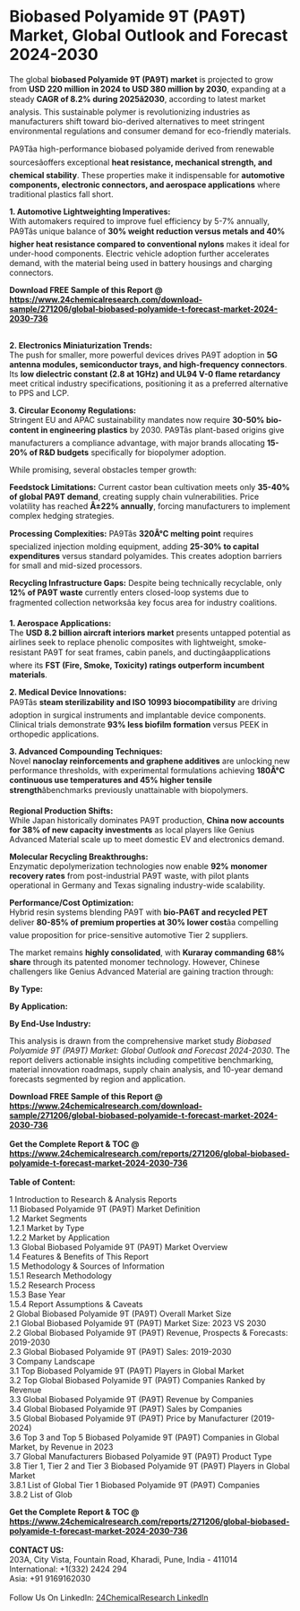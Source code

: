 <h1>Biobased Polyamide 9T (PA9T) Market, Global Outlook and Forecast 2024-2030</h1><p>The global <strong>biobased Polyamide 9T (PA9T) market</strong> is projected to grow from <strong>USD 220 million in 2024 to USD 380 million by 2030</strong>, expanding at a steady <strong>CAGR of 8.2% during 2025â2030</strong>, according to latest market analysis. This sustainable polymer is revolutionizing industries as manufacturers shift toward bio-derived alternatives to meet stringent environmental regulations and consumer demand for eco-friendly materials.</p><p>PA9Tâa high-performance biobased polyamide derived from renewable sourcesâoffers exceptional <strong>heat resistance, mechanical strength, and chemical stability</strong>. These properties make it indispensable for <strong>automotive components, electronic connectors, and aerospace applications</strong> where traditional plastics fall short.</p><p><strong>1. Automotive Lightweighting Imperatives:</strong><br>
With automakers required to improve fuel efficiency by 5-7% annually, PA9Tâs unique balance of <strong>30% weight reduction versus metals and 40% higher heat resistance compared to conventional nylons</strong> makes it ideal for under-hood components. Electric vehicle adoption further accelerates demand, with the material being used in battery housings and charging connectors.</p><div><b>Download FREE Sample of this Report @ 
            <a href="https://www.24chemicalresearch.com/download-sample/271206/global-biobased-polyamide-t-forecast-market-2024-2030-736">
            https://www.24chemicalresearch.com/download-sample/271206/global-biobased-polyamide-t-forecast-market-2024-2030-736</a></b></div><br><p><strong>2. Electronics Miniaturization Trends:</strong><br>
The push for smaller, more powerful devices drives PA9T adoption in <strong>5G antenna modules, semiconductor trays, and high-frequency connectors</strong>. Its <strong>low dielectric constant (2.8 at 1GHz) and UL94 V-0 flame retardancy</strong> meet critical industry specifications, positioning it as a preferred alternative to PPS and LCP.</p><p><strong>3. Circular Economy Regulations:</strong><br>
Stringent EU and APAC sustainability mandates now require <strong>30-50% bio-content in engineering plastics</strong> by 2030. PA9Tâs plant-based origins give manufacturers a compliance advantage, with major brands allocating <strong>15-20% of R&amp;D budgets</strong> specifically for biopolymer adoption.</p><p>While promising, several obstacles temper growth:</p><p><strong>Feedstock Limitations:</strong> Current castor bean cultivation meets only <strong>35-40% of global PA9T demand</strong>, creating supply chain vulnerabilities. Price volatility has reached <strong>Â±22% annually</strong>, forcing manufacturers to implement complex hedging strategies.</p><p><strong>Processing Complexities:</strong> PA9Tâs <strong>320Â°C melting point</strong> requires specialized injection molding equipment, adding <strong>25-30% to capital expenditures</strong> versus standard polyamides. This creates adoption barriers for small and mid-sized processors.</p><p><strong>Recycling Infrastructure Gaps:</strong> Despite being technically recyclable, only <strong>12% of PA9T waste</strong> currently enters closed-loop systems due to fragmented collection networksâa key focus area for industry coalitions.</p><p><strong>1. Aerospace Applications:</strong><br>
The <strong>USD 8.2 billion aircraft interiors market</strong> presents untapped potential as airlines seek to replace phenolic composites with lightweight, smoke-resistant PA9T for seat frames, cabin panels, and ductingâapplications where its <strong>FST (Fire, Smoke, Toxicity) ratings outperform incumbent materials</strong>.</p><p><strong>2. Medical Device Innovations:</strong><br>
PA9Tâs <strong>steam sterilizability and ISO 10993 biocompatibility</strong> are driving adoption in surgical instruments and implantable device components. Clinical trials demonstrate <strong>93% less biofilm formation</strong> versus PEEK in orthopedic applications.</p><p><strong>3. Advanced Compounding Techniques:</strong><br>
Novel <strong>nanoclay reinforcements and graphene additives</strong> are unlocking new performance thresholds, with experimental formulations achieving <strong>180Â°C continuous use temperatures and 45% higher tensile strength</strong>âbenchmarks previously unattainable with biopolymers.</p><p><strong>Regional Production Shifts:</strong><br>
    While Japan historically dominates PA9T production, <strong>China now accounts for 38% of new capacity investments</strong> as local players like Genius Advanced Material scale up to meet domestic EV and electronics demand.</p><p><strong>Molecular Recycling Breakthroughs:</strong><br>
    Enzymatic depolymerization technologies now enable <strong>92% monomer recovery rates</strong> from post-industrial PA9T waste, with pilot plants operational in Germany and Texas signaling industry-wide scalability.</p><p><strong>Performance/Cost Optimization:</strong><br>
    Hybrid resin systems blending PA9T with <strong>bio-PA6T and recycled PET</strong> deliver <strong>80-85% of premium properties at 30% lower cost</strong>âa compelling value proposition for price-sensitive automotive Tier 2 suppliers.</p><p>The market remains <strong>highly consolidated</strong>, with <strong>Kuraray commanding 68% share</strong> through its patented monomer technology. However, Chinese challengers like Genius Advanced Material are gaining traction through:</p><p><strong>By Type:</strong></p><p><strong>By Application:</strong></p><p><strong>By End-Use Industry:</strong></p><p>This analysis is drawn from the comprehensive market study <em>Biobased Polyamide 9T (PA9T) Market: Global Outlook and Forecast 2024-2030</em>. The report delivers actionable insights including competitive benchmarking, material innovation roadmaps, supply chain analysis, and 10-year demand forecasts segmented by region and application.</p><div><b>Download FREE Sample of this Report @ 
            <a href="https://www.24chemicalresearch.com/download-sample/271206/global-biobased-polyamide-t-forecast-market-2024-2030-736">
            https://www.24chemicalresearch.com/download-sample/271206/global-biobased-polyamide-t-forecast-market-2024-2030-736</a></b></div><br><div><b>Get the Complete Report & TOC @ 
            <a href="https://www.24chemicalresearch.com/reports/271206/global-biobased-polyamide-t-forecast-market-2024-2030-736">
            https://www.24chemicalresearch.com/reports/271206/global-biobased-polyamide-t-forecast-market-2024-2030-736</a></b></div><br>
            <b>Table of Content:</b><p>1 Introduction to Research & Analysis Reports<br />
    1.1 Biobased Polyamide 9T (PA9T) Market Definition<br />
    1.2 Market Segments<br />
        1.2.1 Market by Type<br />
        1.2.2 Market by Application<br />
    1.3 Global Biobased Polyamide 9T (PA9T) Market Overview<br />
    1.4 Features & Benefits of This Report<br />
    1.5 Methodology & Sources of Information<br />
        1.5.1 Research Methodology<br />
        1.5.2 Research Process<br />
        1.5.3 Base Year<br />
        1.5.4 Report Assumptions & Caveats<br />
2 Global Biobased Polyamide 9T (PA9T) Overall Market Size<br />
    2.1 Global Biobased Polyamide 9T (PA9T) Market Size: 2023 VS 2030<br />
    2.2 Global Biobased Polyamide 9T (PA9T) Revenue, Prospects & Forecasts: 2019-2030<br />
    2.3 Global Biobased Polyamide 9T (PA9T) Sales: 2019-2030<br />
3 Company Landscape<br />
    3.1 Top Biobased Polyamide 9T (PA9T) Players in Global Market<br />
    3.2 Top Global Biobased Polyamide 9T (PA9T) Companies Ranked by Revenue<br />
    3.3 Global Biobased Polyamide 9T (PA9T) Revenue by Companies<br />
    3.4 Global Biobased Polyamide 9T (PA9T) Sales by Companies<br />
    3.5 Global Biobased Polyamide 9T (PA9T) Price by Manufacturer (2019-2024)<br />
    3.6 Top 3 and Top 5 Biobased Polyamide 9T (PA9T) Companies in Global Market, by Revenue in 2023<br />
    3.7 Global Manufacturers Biobased Polyamide 9T (PA9T) Product Type<br />
    3.8 Tier 1, Tier 2 and Tier 3 Biobased Polyamide 9T (PA9T) Players in Global Market<br />
        3.8.1 List of Global Tier 1 Biobased Polyamide 9T (PA9T) Companies<br />
        3.8.2 List of Glob</p><div><b>Get the Complete Report & TOC @ 
            <a href="https://www.24chemicalresearch.com/reports/271206/global-biobased-polyamide-t-forecast-market-2024-2030-736">
            https://www.24chemicalresearch.com/reports/271206/global-biobased-polyamide-t-forecast-market-2024-2030-736</a></b></div><br><b>CONTACT US:</b><br>
            203A, City Vista, Fountain Road, Kharadi, Pune, India - 411014<br>
            International: +1(332) 2424 294<br>
            Asia: +91 9169162030 <br><br>
            Follow Us On LinkedIn: <a href="https://www.linkedin.com/company/24chemicalresearch/">24ChemicalResearch LinkedIn</a>